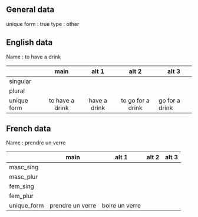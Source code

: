 ## General data

unique form : true
type : other

## English data

Name : to have a drink

|             |      main       |    alt 1     |       alt 2       | alt 3          |
| :---------- | :-------------: | :----------: | :---------------: | -------------- |
| singular    |                 |              |                   |                |
| plural      |                 |              |                   |                |
| unique form | to have a drink | have a drink | to go for a drink | go for a drink |

## French data

Name : prendre un verre

|             |       main       |     alt 1      | alt 2 | alt 3 |
| :---------- | :--------------: | :------------: | :---: | :---: |
| masc_sing   |                  |                |       |       |
| masc_plur   |                  |                |       |       |
| fem_sing    |                  |                |       |       |
| fem_plur    |                  |                |       |       |
| unique_form | prendre un verre | boire un verre |       |       |


